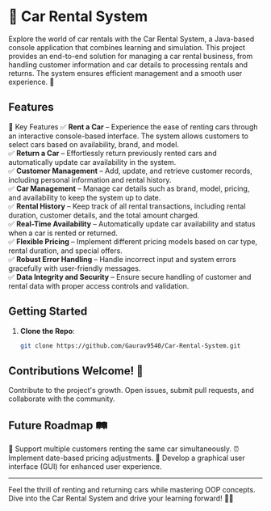 # 🚗 Car Rental System

Explore the world of car rentals with the Car Rental System, a Java-based console application that combines learning and simulation. This project provides an end-to-end solution for managing a car rental business, from handling customer information and car details to processing rentals and returns. The system ensures efficient management and a smooth user experience. 🌟

## Features

🚀 Key Features
✅ **Rent a Car** – Experience the ease of renting cars through an interactive console-based interface. The system allows customers to select cars based on availability, brand, and model. <br>
✅ **Return a Car** – Effortlessly return previously rented cars and automatically update car availability in the system. <br>
✅ **Customer Management** – Add, update, and retrieve customer records, including personal information and rental history. <br>
✅ **Car Management** – Manage car details such as brand, model, pricing, and availability to keep the system up to date. <br>
✅ **Rental History** – Keep track of all rental transactions, including rental duration, customer details, and the total amount charged. <br>
✅ **Real-Time Availability** – Automatically update car availability and status when a car is rented or returned. <br>
✅ **Flexible Pricing** – Implement different pricing models based on car type, rental duration, and special offers. <br>
✅ **Robust Error Handling** – Handle incorrect input and system errors gracefully with user-friendly messages. <br>
✅ **Data Integrity and Security** – Ensure secure handling of customer and rental data with proper access controls and validation. <br>

## Getting Started

1. **Clone the Repo**:
    ```sh
    git clone https://github.com/Gaurav9540/Car-Rental-System.git

## Contributions Welcome! 🎉

Contribute to the project's growth. Open issues, submit pull requests, and collaborate with the community.

## Future Roadmap 🛤️

🤝 Support multiple customers renting the same car simultaneously.
⏰ Implement date-based pricing adjustments.
🎨 Develop a graphical user interface (GUI) for enhanced user experience.

---

Feel the thrill of renting and returning cars while mastering OOP concepts. Dive into the Car Rental System and drive your learning forward! 🚗💨
